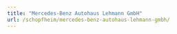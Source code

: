 ```yaml
---
title: "Mercedes-Benz Autohaus Lehmann GmbH"
url: /schopfheim/mercedes-benz-autohaus-lehmann-gmbh/
---
```

